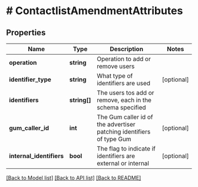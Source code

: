 # # ContactlistAmendmentAttributes

## Properties

Name | Type | Description | Notes
------------ | ------------- | ------------- | -------------
**operation** | **string** | Operation to add or remove users |
**identifier_type** | **string** | What type of identifiers are used | [optional]
**identifiers** | **string[]** | The users tos add or remove, each in the schema specified |
**gum_caller_id** | **int** | The Gum caller id of the advertiser patching identifiers of type Gum | [optional]
**internal_identifiers** | **bool** | The flag to indicate if identifiers are external or internal | [optional]

[[Back to Model list]](../../README.md#models) [[Back to API list]](../../README.md#endpoints) [[Back to README]](../../README.md)
